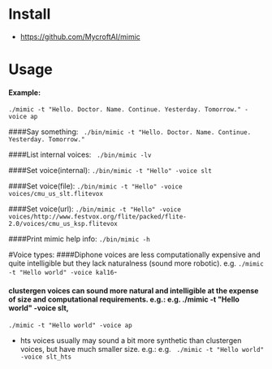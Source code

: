 # Install
- https://github.com/MycroftAI/mimic

# Usage
#### Example:
```./mimic -t "Hello. Doctor. Name. Continue. Yesterday. Tomorrow." -voice ap```


####Say something:
``` ./bin/mimic -t "Hello. Doctor. Name. Continue. Yesterday. Tomorrow."```

####List internal voices:
``` ./bin/mimic -lv```

####Set voice(internal):
```./bin/mimic -t "Hello" -voice slt```

####Set voice(file):
```./bin/mimic -t "Hello" -voice voices/cmu_us_slt.flitevox```

####Set voice(url):
```./bin/mimic -t "Hello" -voice voices/http://www.festvox.org/flite/packed/flite-2.0/voices/cmu_us_ksp.flitevox```

####Print mimic help info:
```./bin/mimic -h```


#Voice types:
####Diphone voices are less computationally expensive and quite intelligible but they lack naturalness (sound more robotic). e.g. 
```./mimic -t "Hello world" -voice kal16```-

#### clustergen voices can sound more natural and intelligible at the expense of size and computational requirements. e.g.: e.g. ./mimic -t "Hello world" -voice slt, 
```./mimic -t "Hello world" -voice ap```

- hts voices usually may sound a bit more synthetic than clustergen voices, but have much smaller size. e.g.: e.g. 
``` ./mimic -t "Hello world" -voice slt_hts```

